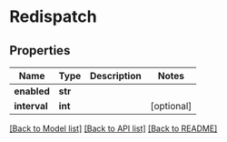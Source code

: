 # Redispatch

## Properties
Name | Type | Description | Notes
------------ | ------------- | ------------- | -------------
**enabled** | **str** |  | 
**interval** | **int** |  | [optional] 

[[Back to Model list]](../README.md#documentation-for-models) [[Back to API list]](../README.md#documentation-for-api-endpoints) [[Back to README]](../README.md)

